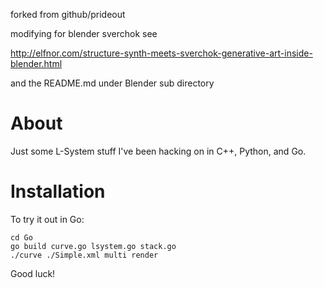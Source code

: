 forked from 
github/prideout

modifying for blender sverchok see

http://elfnor.com/structure-synth-meets-sverchok-generative-art-inside-blender.html

and the README.md under Blender sub directory


# About

Just some L-System stuff I've been hacking on in C++, Python, and Go.

# Installation

To try it out in Go:

    cd Go
    go build curve.go lsystem.go stack.go
    ./curve ./Simple.xml multi render

Good luck!
